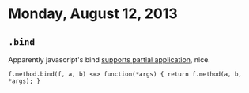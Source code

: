 # Monday, August 12, 2013

## `.bind`

Apparently javascript's bind [supports partial application](https://developer.mozilla.org/en-US/docs/Web/JavaScript/Reference/Global_Objects/Function/bind), nice.

    f.method.bind(f, a, b) <=> function(*args) { return f.method(a, b, *args); }
